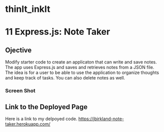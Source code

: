 # thinIt_inkIt
# 11 Express.js: Note Taker

## Ojective
Modify starter code to create an applicaton that can write and save notes. The app uses Express.js and saves and retrieves notes from a JSON file.
The idea is for a user to be able to use the application to organize thoughts and keep track of tasks. You can also delete notes as well.

### Screen Shot





## Link to the Deployed Page

Here is a link to my delpoyed code. https://jbirkland-note-taker.herokuapp.com/